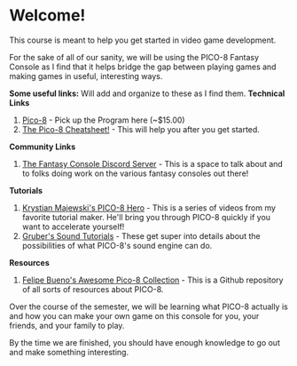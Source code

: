 # Welcome! 

This course is meant to help you get started in video game development. 

For the sake of all of our sanity, we will be using the PICO-8 Fantasy Console as I find that it helps bridge the gap between playing games and making games in useful, interesting ways.

**Some useful links:** Will add and organize to these as I find them.
**Technical Links**
1. [Pico-8](https://www.lexaloffle.com/pico-8.php) - Pick up the Program here (~$15.00)
2. [The Pico-8 Cheatsheet!](https://imgur.com/iGrP5bK) - This will help you after you get started.

**Community Links**
1. [The Fantasy Console Discord Server](https://discordapp.com/invite/sFeDxWK) - This is a space to talk about and to folks doing work on the various fantasy consoles out there!

**Tutorials**
1. [Krystian Majewski's PICO-8 Hero](https://www.youtube.com/playlist?list=PLYND9uft5u_1YCkmXiMrPU7tiBG3hIKAZ) - This is a series of videos from my favorite tutorial maker. He'll bring you through PICO-8 quickly if you want to accelerate yourself!
1. [Gruber's Sound Tutorials](https://www.youtube.com/watch?v=Pzt0h0ErNAM&list=PLur95ujyAigsqZR1aNTrVGAvXD7EqywdS) - These get super into details about the possibilities of what PICO-8's sound engine can do. 

**Resources**
1. [Felipe Bueno's Awesome Pico-8 Collection](https://github.com/felipebueno/awesome-PICO-8) - This is a Github repository of all sorts of resources about PICO-8. 

Over the course of the semester, we will be learning what PICO-8 actually is and how you can make your own game on this console for you, your friends, and your family to play. 

By the time we are finished, you should have enough knowledge to go out and make something interesting.
